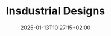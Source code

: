 ---
slug: EPN05-20250113
title: "Insdustrial Designs"
layout: presentation
institution:
    heig: 1
    logo: cnam
    short: Cnam
    name: "National Conservatory of Arts and Craft"
    web: "https://www.cnam.fr/"
chaire: true
date: 2025-01-13T10:27:15+02:00
frontphoto: "https://images.unsplash.com/photo-1605658782229-892fd044b24a?q=80&w=600"
description: "Different categories of indsutrial design."
slides: [
    ["img", "https://1drv.ms/i/s!AnQx_v88q65Qgb3FdMHNcYFpzTwDzgc?embed=1"],
    ["mov", "//vimeo.com/129643275", "https://i.vimeocdn.com/video/521210607-fc658f04897560006456ac99b1fa4a92d9780af1a4da09152bb6837202211505-d_2400"],
    ["img", "https://1drv.ms/i/s!AnQx_v88q65QgbncV4kykLGHjHmCTbk?embed=1"],
    ["img", "https://1drv.ms/i/s!AnQx_v88q65QgbnXI7u56W5BiHadnl4?embed=1"],
    ["img", "https://1drv.ms/i/s!AnQx_v88q65QgbqGPh3o3fxiG4jRntE?embed=1"],
    ["img", "https://1drv.ms/i/s!AnQx_v88q65QgbqGPW7pfRQwG008AMw?embed=1"],
    ["img", "https://1drv.ms/i/s!AnQx_v88q65QgbqGPBRIbGzrsNNCaB4?embed=1"],
    ["img", "https://1drv.ms/i/s!AnQx_v88q65QgbqSe8pPoSDf082yJJ8?embed=1"],
    ["mov", "//www.youtube.com/hn51850hNvo", "https://i9.ytimg.com/vi/hn51850hNvo/mqdefault.jpg?sqp=CIC4jrwG-oaymwEmCMACELQB8quKqQMa8AEB-AHUBoAC4AOKAgwIABABGGUgVChTMA8=&rs=AOn4CLAibjLVcjWLsm22PZsG62cbLCML7g"],
    ["mov", "//youtu.be/TlDSDFgTwsQ", "https://i9.ytimg.com/vi_webp/TlDSDFgTwsQ/mq2.webp?sqp=CLCMj7wG&rs=AOn4CLBgo2_rYpYr3WxtKQ3fsLF5E2xE4A"],
    ["img", "https://1drv.ms/i/s!AnQx_v88q65QgbqHWZwAL0A3S95S5rs?embed=1"]
]
---